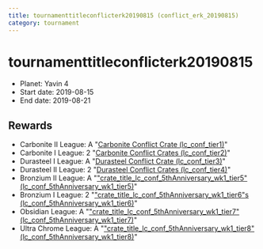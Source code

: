 ```yaml
---
title: tournamenttitleconflicterk20190815 (conflict_erk_20190815)
category: tournament
---
```

# tournamenttitleconflicterk20190815

  * Planet: Yavin 4
  * Start date: 2019-08-15
  * End date: 2019-08-21

## Rewards

  * Carbonite II League: A "[Carbonite Conflict Crate (lc_conf_tier1)](lc_conf_tier1.html)"
  * Carbonite I League: 2 "[Carbonite Conflict Crates (lc_conf_tier2)](lc_conf_tier2.html)"
  * Durasteel I League: A "[Durasteel Conflict Crate (lc_conf_tier3)](lc_conf_tier3.html)"
  * Durasteel II League: 2 "[Durasteel Conflict Crates (lc_conf_tier4)](lc_conf_tier4.html)"
  * Bronzium II League: A "["crate_title_lc_conf_5thAnniversary_wk1_tier5" (lc_conf_5thAnniversary_wk1_tier5)](lc_conf_5thAnniversary_wk1_tier5.html)"
  * Bronzium I League: 2 "["crate_title_lc_conf_5thAnniversary_wk1_tier6"s (lc_conf_5thAnniversary_wk1_tier6)](lc_conf_5thAnniversary_wk1_tier6.html)"
  * Obsidian League: A "["crate_title_lc_conf_5thAnniversary_wk1_tier7" (lc_conf_5thAnniversary_wk1_tier7)](lc_conf_5thAnniversary_wk1_tier7.html)"
  * Ultra Chrome League: A "["crate_title_lc_conf_5thAnniversary_wk1_tier8" (lc_conf_5thAnniversary_wk1_tier8)](lc_conf_5thAnniversary_wk1_tier8.html)"
